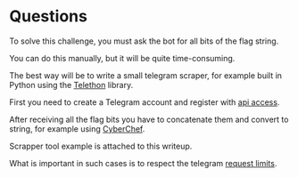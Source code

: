 # Questions

To solve this challenge, you must ask the bot for all bits of the flag string.

You can do this manually, but it will be quite time-consuming.

The best way will be to write a small telegram scraper, for example built in Python using the [Telethon](https://github.com/LonamiWebs/Telethon) library.

First you need to create a Telegram account and register with [api access](https://my.telegram.org/apps).

After receiving all the flag bits you have to concatenate them and convert to string, for example using [CyberChef](https://gchq.github.io/CyberChef/).

Scrapper tool example is attached to this writeup.

What is important in such cases is to respect the telegram [request limits](https://core.telegram.org/bots/faq#my-bot-is-hitting-limits-how-do-i-avoid-this).
